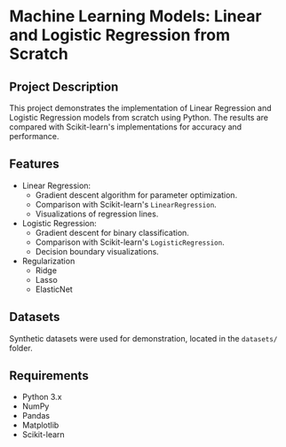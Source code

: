 # Machine Learning Models: Linear and Logistic Regression from Scratch

## Project Description
This project demonstrates the implementation of Linear Regression and Logistic Regression models from scratch using Python. The results are compared with Scikit-learn's implementations for accuracy and performance.

## Features
- Linear Regression:
  - Gradient descent algorithm for parameter optimization.
  - Comparison with Scikit-learn's `LinearRegression`.
  - Visualizations of regression lines.
- Logistic Regression:
  - Gradient descent for binary classification.
  - Comparison with Scikit-learn's `LogisticRegression`.
  - Decision boundary visualizations.
- Regularization
  - Ridge
  - Lasso
  - ElasticNet

## Datasets
Synthetic datasets were used for demonstration, located in the `datasets/` folder.

## Requirements
- Python 3.x
- NumPy
- Pandas
- Matplotlib
- Scikit-learn

